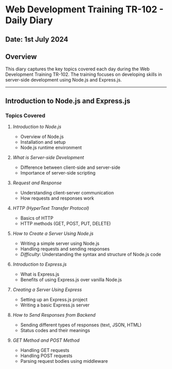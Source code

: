 # Web Development Training TR-102 - Daily Diary

## Date: 1st July 2024

## Overview
This diary captures the key topics covered each day during the Web Development Training TR-102. The training focuses on developing skills in server-side development using Node.js and Express.js.

---

## Introduction to Node.js and Express.js

### Topics Covered
1. *Introduction to Node.js*
   - Overview of Node.js
   - Installation and setup
   - Node.js runtime environment

2. *What is Server-side Development*
   - Difference between client-side and server-side
   - Importance of server-side scripting

3. *Request and Response*
   - Understanding client-server communication
   - How requests and responses work

4. *HTTP (HyperText Transfer Protocol)*
   - Basics of HTTP
   - HTTP methods (GET, POST, PUT, DELETE)

5. *How to Create a Server Using Node.js*
   - Writing a simple server using Node.js
   - Handling requests and sending responses
   - *Difficulty*: Understanding the syntax and structure of Node.js code

6. *Introduction to Express.js*
   - What is Express.js
   - Benefits of using Express.js over vanilla Node.js

7. *Creating a Server Using Express*
   - Setting up an Express.js project
   - Writing a basic Express.js server

8. *How to Send Responses from Backend*
   - Sending different types of responses (text, JSON, HTML)
   - Status codes and their meanings

9. *GET Method and POST Method*
   - Handling GET requests
   - Handling POST requests
   - Parsing request bodies using middleware
